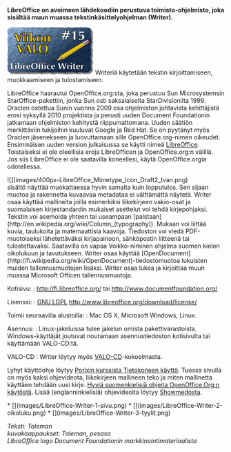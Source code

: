 <!--
Title: 1x15 LibreOffice Writer - Viikon VALO #15
Date: 2011/04/10
Pageimage: valo15-Libreoffice_writer.png
Tags: Linux,Mac OS X,Windows,Toimisto,Tekstinkäsittely
-->

**LibreOffice on avoimeen lähdekoodiin perustuva toimisto-ohjelmisto,
joka sisältää muun muassa tekstinkäsittelyohjelman (Writer).**

![](images/valo15-Libreoffice_writer.png "fig:valo15-Libreoffice_writer.png")
Writeriä käytetään tekstin kirjoittamiseen, muokkaamiseen ja
tulostamiseen.

LibreOffice haarautui OpenOffice.org:sta, joka perustuu Sun
Microsystemsin StarOffice-pakettiin, jonka Sun osti saksalaiselta
StarDivisionilta 1999. Oraclen ostettua Sunin vuonna 2009 osa
ohjelmiston johtavista kehittäjistä erosi syksyllä 2010 projektista ja
perusti uuden Document Foundationin jatkamaan ohjelmiston kehitystä
riippumattomana. Uuden säätiön merkittäviin tukijoihin kuuluvat Google
ja Red Hat. Se on pyytänyt myös Oraclen jäsenekseen ja luovuttamaan
sille OpenOffice.org-nimen oikeudet. Ensimmäisen uuden version
julkaisussa se käytti nimeä
[LibreOffice](http://fi.wikipedia.org/wiki/LibreOffice). Toistaiseksi ei
ole oleellisia eroja LibreOfficen ja OpenOffice.org:n välillä. Jos siis
LibreOffice ei ole saatavilla koneellesi, käytä OpenOffice.orgia
odotellessa.

<div class="leftimage" markdown="1">
![](images/400px-LibreOffice_Mimetype_Icon_Draft2_Ivan.png)
</div>
sisältö näyttää muokattaessa hyvin samalta kuin lopputulos. Sen sijaan
muotoa ja rakennetta kuvaavaa metadataa ei välttämättä näytetä. Writer
osaa käyttää mallineita joilla esimerkiksi liikekirjeen vakio-osat ja
suomalaisen kirjestandardin mukaiset asettelut voi tehdä kirjepohjaksi.
Tekstin voi asemoida yhteen tai useampaan
[palstaan](http://en.wikipedia.org/wiki/Column_(typography)). Mukaan voi
liittää kuvia, taulukoita ja matemaattisia kaavoja. Tiedoston voi viedä
PDF-muotoiseksi lähetettäväksi kirjapainoon, sähköpostin liitteenä tai
tulostettavaksi. Saatavilla on vapaa Voikko-niminen ohjelma suomen
kielen oikolukuun ja tavutukseen. Writer osaa käyttää
[OpenDocument](http://fi.wikipedia.org/wiki/OpenDocument)-tiedostomuotoa
lukuisten muiden tallennusmuotojen lisäksi. Writer osaa lukea ja
kirjoittaa muun muassa Microsoft Officen tallennusmuotoja.

Kotisivu:
:    <http://fi.libreoffice.org/> tai <http://www.documentfoundation.org/>

Lisenssi:
:    [GNU LGPL](GNU_LGPL) <http://www.libreoffice.org/download/license/>

Toimii seuraavilla alustoilla:
:    Mac OS X, Microsoft Windows, Linux.

Asennus:
:    Linux-jakeluissa tulee jakelun omista pakettivarastoista. Windows-käyttäjät joutuvat noutamaan asennustiedoston kotisivulta tai käyttämään VALO-CD:tä.

VALO-CD
:   Writer löytyy myös
    [VALO-CD](http://www.valo-cd.fi/ilmainen_libreoffice)-kokoelmasta.

Lyhyt käyttöohje löytyy [Porixin kurssista Tietokoneen
käyttö](http://porixi.l-a.fi/TK-Tekstink%C3%A4sittely). Tuossa sivulla
on myös kaksi ohjevideota, liikekirjeen mallineen teko ja miten
mallinetta käyttäen tehdään uusi kirje. [Hyviä suomenkielisiä ohjeita
OpenOffice.Org:n käytöstä](http://fi.openoffice.org/dokumentaatio.html).
Lisää (englanninkielisiä) ohjevideoita löytyy
[Showmedosta](http://showmedo.com/videotutorials/openoffice).

<div class="psgallery" markdown="1">
* [](images/LibreOffice-Writer-1-sivu.png)
* [](images/LibreOffice-Writer-2-oikoluku.png)
* [](images/LibreOffice-Writer-3-tyylit.png)
</div>

*Teksti: Taleman* <br />
*kuvakaappaukset: Taleman, pesasa* <br />
*LibreOffice logo Document Foundationin markkinointimateriaalista*
